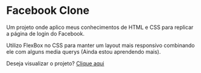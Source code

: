 <h1>Facebook Clone</h1>

<p>Um projeto onde aplico meus conhecimentos de HTML e CSS para replicar a página de login do Facebook.</p>

<p>Utilizo FlexBox no CSS para manter um layout mais responsivo combinando ele com alguns media querys (Ainda estou aprendendo mais).</p>

<p>Deseja visualizar o projeto? <a href="https://codepen.io/euliberato_/full/qBVKOdP">Clique aqui</a></p>
